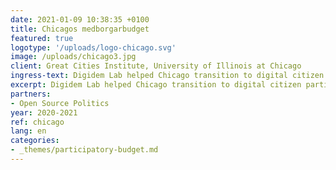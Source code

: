 ```yaml
---
date: 2021-01-09 10:38:35 +0100
title: Chicagos medborgarbudget
featured: true
logotype: '/uploads/logo-chicago.svg'
image: /uploads/chicago3.jpg
client: Great Cities Institute, University of Illinois at Chicago
ingress-text: Digidem Lab helped Chicago transition to digital citizen participation during the pandemic.
excerpt: Digidem Lab helped Chicago transition to digital citizen participation during the pandemic.
partners:
- Open Source Politics
year: 2020-2021
ref: chicago
lang: en
categories:
- _themes/participatory-budget.md
---
```

